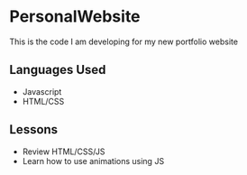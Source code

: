 # PersonalWebsite

This is the code I am developing for my new portfolio website

## Languages Used

- Javascript
- HTML/CSS

## Lessons

- Review HTML/CSS/JS 
- Learn how to use animations using JS
